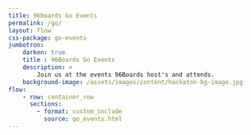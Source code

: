 ```yaml
---
title: 96boards Go Events
permalink: /go/
layout: flow
css-package: go-events
jumbotron:
    darken: true
    title : 96Boards Go Events
    description: >
        Join us at the events 96Boards host's and attends.
    background-image: /assets/images/content/hackaton-bg-image.jpg
flow:
    - row: container_row
      sections:
        - format: custom_include
          source: go_events.html
---
```

